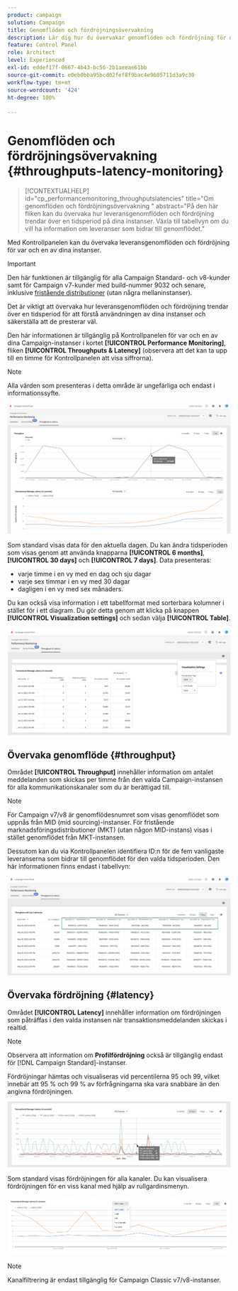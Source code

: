 ```yaml
---
product: campaign
solution: Campaign
title: Genomflöden och fördröjningsövervakning
description: Lär dig hur du övervakar genomflöden och fördröjning för dina Campaign-instanser på Kontrollpanelen.
feature: Control Panel
role: Architect
level: Experienced
exl-id: eddef17f-0667-4b43-bc56-2b1aeeae61bb
source-git-commit: e0eb0bba95bcd02fef8f9bac4e9605711d3a9c30
workflow-type: tm+mt
source-wordcount: '424'
ht-degree: 100%

---
```


# Genomflöden och fördröjningsövervakning {#throughputs-latency-monitoring}

>[!CONTEXTUALHELP]
>id="cp_performancemonitoring_throughputslatencies"
>title="Om genomflöden och fördröjningsövervakning "
>abstract="På den här fliken kan du övervaka hur leveransgenomflöden och fördröjning trendar över en tidsperiod på dina instanser. Växla till tabellvyn om du vill ha information om leveranser som bidrar till genomflödet."

Med Kontrollpanelen kan du övervaka leveransgenomflöden och fördröjning för var och en av dina instanser.

>[!IMPORTANT]
>
>Den här funktionen är tillgänglig för alla Campaign Standard- och v8-kunder samt för Campaign v7-kunder med build-nummer 9032 och senare, inklusive [fristående distributioner](https://experienceleague.adobe.com/docs/campaign-classic/using/installing-campaign-classic/deployment-types-/standalone-deployment.html?lang=sv) (utan några mellaninstanser).

Det är viktigt att övervaka hur leveransgenomflöden och fördröjning trendar över en tidsperiod för att förstå användningen av dina instanser och säkerställa att de presterar väl.

Den här informationen är tillgänglig på Kontrollpanelen för var och en av dina Campaign-instanser i kortet **[!UICONTROL Performance Monitoring]**, fliken **[!UICONTROL Throughputs & Latency]** (observera att det kan ta upp till en timme för Kontrollpanelen att visa siffrorna).

>[!NOTE]
>
>Alla värden som presenteras i detta område är ungefärliga och endast i informationssyfte.

![](assets/throughput-latencies-overview.png)

Som standard visas data för den aktuella dagen. Du kan ändra tidsperioden som visas genom att använda knapparna **[!UICONTROL 6 months]**, **[!UICONTROL 30 days]** och **[!UICONTROL 7 days]**. Data presenteras:
* varje timme i en vy med en dag och sju dagar
* varje sex timmar i en vy med 30 dagar
* dagligen i en vy med sex månaders.

Du kan också visa information i ett tabellformat med sorterbara kolumner i stället för i ett diagram. Du gör detta genom att klicka på knappen **[!UICONTROL Visualization settings]** och sedan välja **[!UICONTROL Table]**.

![](assets/throughput-latencies-table.png)

## Övervaka genomflöde {#throughput}

Området **[!UICONTROL Throughput]** innehåller information om antalet meddelanden som skickas per timme från den valda Campaign-instansen för alla kommunikationskanaler som du är berättigad till.

>[!NOTE]
>
>För Campaign v7/v8 är genomflödesnumret som visas genomflödet som uppnås från MID (mid sourcing)-instanser. För fristående marknadsföringsdistributioner (MKT) (utan någon MID-instans) visas i stället genomflödet från MKT-instansen.

Dessutom kan du via Kontrollpanelen identifiera ID:n för de fem vanligaste leveranserna som bidrar till genomflödet för den valda tidsperioden. Den här informationen finns endast i tabellvyn:

![](assets/throughput-latencies-top5.png)

## Övervaka fördröjning {#latency}

Området **[!UICONTROL Latency]** innehåller information om fördröjningen som påträffas i den valda instansen när transaktionsmeddelanden skickas i realtid.

>[!NOTE]
>
>Observera att information om **Profilfördröjning** också är tillgänglig endast för [!DNL Campaign Standard]-instanser.

Fördröjningar hämtas och visualiseras vid percentilerna 95 och 99, vilket innebär att 95 % och 99 % av förfrågningarna ska vara snabbare än den angivna fördröjningen.

![](assets/throughput-latencies-latency.png)

Som standard visas fördröjningen för alla kanaler. Du kan visualisera fördröjningen för en viss kanal med hjälp av rullgardinsmenyn.

![](assets/throughput-latencies-filter.png)

>[!NOTE]
>
>Kanalfiltrering är endast tillgänglig för Campaign Classic v7/v8-instanser.
